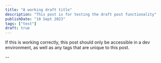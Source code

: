 ```yaml
---
title: "A working draft title"
description: "This post is for testing the draft post functionality"
publishDate: "10 Sept 2023"
tags: ["test"]
draft: true
---
```


If this is working correctly, this post should only be accessible in a dev environment, as well as any tags that are unique to this post.

--

  
